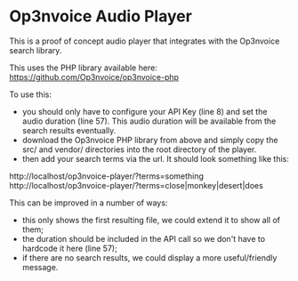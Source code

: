 Op3nvoice Audio Player
======================

This is a proof of concept audio player that integrates with the Op3nvoice search library.

This uses the PHP library available here: https://github.com/Op3nvoice/op3nvoice-php

To use this:
*  you should only have to configure your API Key (line 8) and set the audio duration (line 57). This audio duration will be available from the search results eventually.
*  download the Op3nvoice PHP library from above and simply copy the src/ and vendor/ directories into the root directory of the player.
*  then add your search terms via the url. It should look something like this:

http://localhost/op3nvoice-player/?terms=something
http://localhost/op3nvoice-player/?terms=close|monkey|desert|does



This can be improved in a number of ways:

*  this only shows the first resulting file, we could extend it to show all of them;
*  the duration should be included in the API call so we don't have to hardcode it here (line 57);
*  if there are no search results, we could display a more useful/friendly message.